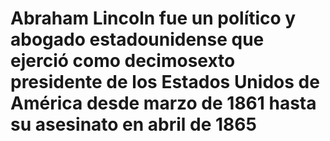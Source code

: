 # Abraham Lincoln fue un político y abogado estadounidense que ejerció como decimosexto presidente de los Estados Unidos de América desde marzo de 1861 hasta su asesinato en abril de 1865
